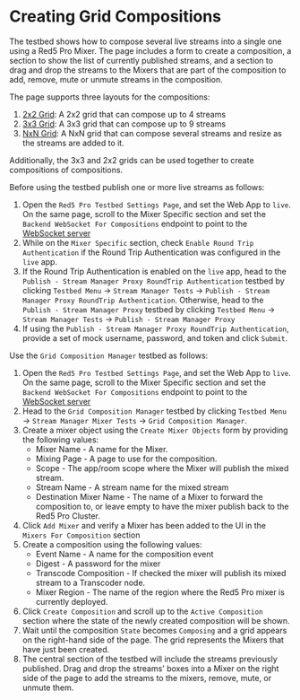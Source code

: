 # Creating Grid Compositions

The testbed shows how to compose several live streams into a single one using a Red5 Pro Mixer. The page includes a form to create a composition, a section to show the list of currently published streams, and a section to drag and drop the streams to the Mixers that are part of the composition to add, remove, mute or unmute streams in the composition. 

The page supports three layouts for the compositions:
1. [2x2 Grid](../../sample-mixer-pages/2x2): A 2x2 grid that can compose up to 4 streams
2. [3x3 Grid](../../sample-mixer-pages/3x3): A 3x3 grid that can compose up to 9 streams
3. [NxN Grid](../../sample-mixer-pages/nxn): A NxN grid that can compose several streams and resize as the streams are added to it.

Additionally, the 3x3 and 2x2 grids can be used together to create compositions of compositions. 

Before using the testbed publish one or more live streams as follows:
1. Open the `Red5 Pro Testbed Settings Page`, and set the Web App to `live`. On the same page, scroll to the Mixer Specific section and set the `Backend WebSocket For Compositions` endpoint to point to the [WebSocket server](../../../../backend-mixer-testbeds)
2. While on the `Mixer Specific` section, check `Enable Round Trip Authentication` if the Round Trip Authentication was configured in the `live` app.
3. If the Round Trip Authentication is enabled on the `live` app, head to the `Publish - Stream Manager Proxy RoundTrip Authentication` testbed by clicking `Testbed Menu` -> `Stream Manager Tests` -> `Publish - Stream Manager Proxy RoundTrip Authentication`. Otherwise, head to the `Publish - Stream Manager Proxy` testbed by clicking `Testbed Menu` -> `Stream Manager Tests` -> `Publish - Stream Manager Proxy`
4. If using the `Publish - Stream Manager Proxy RoundTrip Authentication`, provide a set of mock username, password, and token and click `Submit`.
   
Use the `Grid Composition Manager` testbed as follows:
1. Open the `Red5 Pro Testbed Settings Page`, and set the Web App to `live`. On the same page, scroll to the Mixer Specific section and set the `Backend WebSocket For Compositions` endpoint to point to the [WebSocket server](../../../../backend-mixer-testbeds)
2. Head to the `Grid Composition Manager` testbed by clicking `Testbed Menu` -> `Stream Manager Mixer Tests` -> `Grid Composition Manager`. 
3. Create a mixer object using the `Create Mixer Objects` form by providing the following values:
   * Mixer Name - A name for the Mixer.
   * Mixing Page - A page to use for the composition.
   * Scope - The app/room scope where the Mixer will publish the mixed stream.
   * Stream Name - A stream name for the mixed stream
   * Destination Mixer Name - The name of a Mixer to forward the composition to, or leave empty to have the mixer publish back to the Red5 Pro Cluster.
4. Click `Add Mixer` and verify a Mixer has been added to the UI in the `Mixers For Composition` section
5. Create a composition using the following values:
   * Event Name - A name for the composition event
   * Digest -  A password for the mixer
   * Transcode Composition - If checked the mixer will publish its mixed stream to a Transcoder node.
   * Mixer Region - The name of the region where the Red5 Pro mixer is currently deployed.
6. Click `Create Composition` and scroll up to the `Active Composition` section where the state of the newly created composition will be shown. 
7. Wait until the composition `State` becomes `Composing` and a grid appears on the right-hand side of the page. The grid represents the Mixers that have just been created.
8. The central section of the testbed will include the streams previously published. Drag and drop the streams' boxes into a Mixer on the right side of the page to add the streams to the mixers, remove, mute, or unmute them.